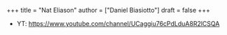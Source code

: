 +++
title = "Nat Eliason"
author = ["Daniel Biasiotto"]
draft = false
+++

-   YT: <https://www.youtube.com/channel/UCaggiu76cPdLduA8R2lCSQA>